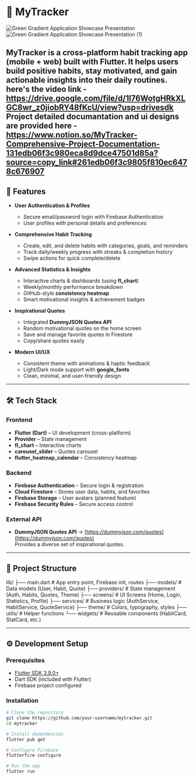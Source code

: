 # 📌 MyTracker

![Green Gradient Application Showcase Presentation](https://github.com/user-attachments/assets/2af70e46-a536-4dc0-95e0-096d2a946b80)
![Green Gradient Application Showcase Presentation (1)](https://github.com/user-attachments/assets/5b12ac86-b97f-47b3-b10f-cc06fb707d1d)

MyTracker is a **cross-platform habit tracking app** (mobile + web) built with **Flutter**.
It helps users build positive habits, stay motivated, and gain actionable insights into their daily routines.  
here's the video link - https://drive.google.com/file/d/1I76WotgHRkXLGC8wr_z0jiobRY48fKcU/view?usp=drivesdk 
Project detailed documantation and ui designs are provided here - https://www.notion.so/MyTracker-Comprehensive-Project-Documentation-131edb06f3c980eca8d9dce47501d85a?source=copy_link#261edb06f3c9805f810ec6478c676907
---

## 🚀 Features

- **User Authentication & Profiles**
  - Secure email/password login with Firebase Authentication
  - User profiles with personal details and preferences

- **Comprehensive Habit Tracking**
  - Create, edit, and delete habits with categories, goals, and reminders
  - Track daily/weekly progress with streaks & completion history
  - Swipe actions for quick complete/delete

- **Advanced Statistics & Insights**
  - Interactive charts & dashboards (using **fl_chart**)
  - Weekly/monthly performance breakdown
  - GitHub-style **consistency heatmap**
  - Smart motivational insights & achievement badges

- **Inspirational Quotes**
  - Integrated **DummyJSON Quotes API**
  - Random motivational quotes on the home screen
  - Save and manage favorite quotes in Firestore
  - Copy/share quotes easily

- **Modern UI/UX**
  - Consistent theme with animations & haptic feedback
  - Light/Dark mode support with **google_fonts**
  - Clean, minimal, and user-friendly design

---

## 🛠️ Tech Stack

### Frontend
- **Flutter (Dart)** – UI development (cross-platform)
- **Provider** – State management
- **fl_chart** – Interactive charts
- **carousel_slider** – Quotes carousel
- **flutter_heatmap_calendar** – Consistency heatmap

### Backend
- **Firebase Authentication** – Secure login & registration
- **Cloud Firestore** – Stores user data, habits, and favorites
- **Firebase Storage** – User avatars (planned feature)
- **Firebase Security Rules** – Secure access control

### External API
- **DummyJSON Quotes API** → [https://dummyjson.com/quotes](https://dummyjson.com/quotes)  
  Provides a diverse set of inspirational quotes.

---

## 📂 Project Structure
lib/
 ├── main.dart              # App entry point, Firebase init, routes
 ├── models/                # Data models (User, Habit, Quote)
 ├── providers/             # State management (Auth, Habits, Quotes, Theme)
 ├── screens/               # UI Screens (Home, Login, Statistics, Profile)
 ├── services/              # Business logic (AuthService, HabitService, QuoteService)
 ├── theme/                 # Colors, typography, styles
 ├── utils/                 # Helper functions
 └── widgets/               # Reusable components (HabitCard, StatCard, etc.)



---

## ⚙️ Development Setup

### Prerequisites
- [Flutter SDK 3.9.0+](https://flutter.dev/docs/get-started/install)
- Dart SDK (included with Flutter)
- Firebase project configured

### Installation
```bash
# Clone the repository
git clone https://github.com/your-username/mytracker.git
cd mytracker

# Install dependencies
flutter pub get

# Configure Firebase
flutterfire configure

# Run the app
flutter run
```